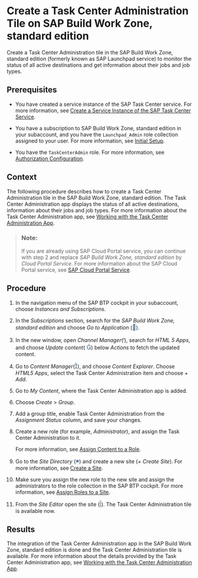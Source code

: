 <!-- loio55fc2c0b94f04f5d877352958acd17b6 -->

<link rel="stylesheet" type="text/css" href="../css/sap-icons.css"/>

# Create a Task Center Administration Tile on SAP Build Work Zone, standard edition

Create a Task Center Administration tile in the SAP Build Work Zone, standard edition \(formerly known as SAP Launchpad service\) to monitor the status of all active destinations and get information about their jobs and job types.



<a name="loio55fc2c0b94f04f5d877352958acd17b6__prereq_u4n_mbc_d3b"/>

## Prerequisites

-   You have created a service instance of the SAP Task Center service. For more information, see [Create a Service Instance of the SAP Task Center Service](create-a-service-instance-of-the-sap-task-center-service-d36035e.md).

-   You have a subscription to SAP Build Work Zone, standard edition in your subaccount, and you have the `Launchpad_Admin` role collection assigned to your user. For more information, see [Initial Setup](https://help.sap.com/viewer/8c8e1958338140699bd4811b37b82ece/Cloud/en-US/fd79b232967545569d1ae4d8f691016b.html).

-   You have the `TaskCenterAdmin` role. For more information, see [Authorization Configuration](../60-security/authorization-configuration-75e4130.md).




<a name="loio55fc2c0b94f04f5d877352958acd17b6__context_bn4_nc3_j3b"/>

## Context

The following procedure describes how to create a Task Center Administration tile in the SAP Build Work Zone, standard edition. The Task Center Administration app displays the status of all active destinations, information about their jobs and job types. For more information about the Task Center Administration app, see [Working with the Task Center Administration App](../40-administration/working-with-the-task-center-administration-app-3a1598c.md).

> ### Note:  
> If you are already using SAP Cloud Portal service, you can continue with step 2 and replace *SAP Build Work Zone, standard edition* by *Cloud Portal Service*. For more information about the SAP Cloud Portal service, see [SAP Cloud Portal Service](https://help.sap.com/viewer/product/Portal_Service/1.0/en-US).



<a name="loio55fc2c0b94f04f5d877352958acd17b6__steps_dkx_pkx_sqb"/>

## Procedure

1.  In the navigation menu of the SAP BTP cockpit in your subaccount, choose *Instances and Subscriptions*.

2.  In the *Subscriptions* section, search for the *SAP Build Work Zone, standard edition* and choose *Go to Application* \(<span style="font-size:16px;"><span style="color:#346187;"><span class="SAP-icons"></span></span></span>\).

3.  In the new window, open *Channel Manager*\(<span style="font-size:16px;"><span style="color:#346187;"><span class="SAP-icons"></span></span></span>\), search for *HTML 5 Apps*, and choose *Update content*\( <span style="font-size:16px;"><span style="color:#346187;"><span class="SAP-icons"></span></span></span>\) below *Actions* to fetch the updated content.

4.  Go to *Content Manager*\(<span style="font-size:16px;"><span style="color:#346187;"><span class="SAP-icons"></span></span></span>\), and choose *Content Explorer*. Choose *HTML5 Apps*, select the Task Center Administration item and choose *\+ Add*.

5.  Go to *My Content*, where the Task Center Administration app is added.

6.  Choose *Create* \> *Group*.

7.  Add a group title, enable Task Center Administration from the *Assignment Status* column, and save your changes.

8.  Create a new role \(for example, *Administrator*\), and assign the Task Center Administration to it.

    For more information, see [Assign Content to a Role](https://help.sap.com/viewer/8c8e1958338140699bd4811b37b82ece/Cloud/en-US/baeaf6ee364e48ac95dc09470281f174.html).

9.  Go to the *Site Directory* \(<span style="font-size:16px;"><span style="color:#346187;"><span class="SAP-icons"></span></span></span>\) and create a new site \(*\+ Create Site*\). For more information, see [Create a Site](https://help.sap.com/viewer/8c8e1958338140699bd4811b37b82ece/Cloud/en-US/5778444e0419462bb4060a66a5c20de0.html).

10. Make sure you assign the new role to the new site and assign the administrators to the role collection in the SAP BTP cockpit. For more information, see [Assign Roles to a Site](https://help.sap.com/viewer/8c8e1958338140699bd4811b37b82ece/Cloud/en-US/13e9abe196604356bb28bc2743e78ae9.html).

11. From the *Site Editor* open the site \(<span style="font-size:16px;"><span style="color:#346187;"><span class="SAP-icons"></span></span></span>\). The Task Center Administration tile is available now.




<a name="loio55fc2c0b94f04f5d877352958acd17b6__result_h3j_4ss_tnb"/>

## Results

The integration of the Task Center Administration app in the SAP Build Work Zone, standard edition is done and the Task Center Administration tile is available. For more information about the details provided by the Task Center Administration app, see [Working with the Task Center Administration App](../40-administration/working-with-the-task-center-administration-app-3a1598c.md).

